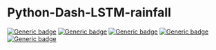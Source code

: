 # Python-Dash-LSTM-rainfall

[![Generic badge](https://img.shields.io/badge/language-python%203.6-blue.svg)](https://shields.io/)
[![Generic badge](https://img.shields.io/badge/ML%20package-tensorflow.keras%202.2-orange.svg)](https://shields.io/)
[![Generic badge](https://img.shields.io/badge/interactive-dash-green.svg)](https://shields.io/)
[![Generic badge](https://img.shields.io/badge/ML%20model-LSTM-purple.svg)](https://shields.io/)
[![Generic badge](https://img.shields.io/badge/data%20type-monthly%20average%20rainfall-yellow.svg)](https://shields.io/)

